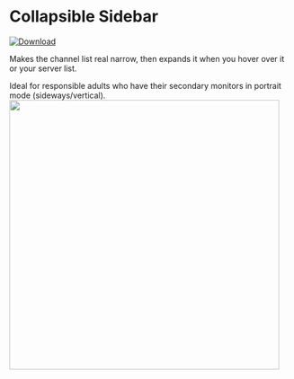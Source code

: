 # Collapsible Sidebar
 [![Download][icon]][link]

Makes the channel list real narrow, then expands it when you hover over it or your server list.

Ideal for responsible adults who have their secondary monitors in portrait mode (sideways/vertical).
<img src="https://raw.githubusercontent.com/Xyvyrianeth/BetterDiscordPlugins/main/CollapsibleSidebar/CollapsibleSidebar.gif" width=480>

[icon]: https://img.shields.io/badge/Download-Call%20Time%20Counter-brightgreen.svg
[link]: https://betterdiscord.app/plugin/CollapsibleSidebar
